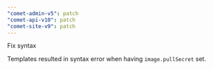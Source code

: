 ```yaml
---
"comet-admin-v5": patch
"comet-api-v10": patch
"comet-site-v9": patch
---
```


Fix syntax

Templates resulted in syntax error when having `image.pullSecret` set.